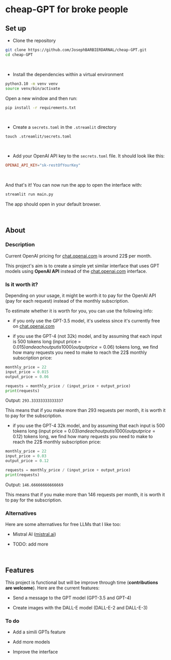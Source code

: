 # cheap-GPT for broke people

## Set up

- Clone the repository

```bash
git clone https://github.com/JosephBARBIERDARNAL/cheap-GPT.git
cd cheap-GPT
```

<br>

- Install the dependencies within a virtual environment

```bash
python3.10 -m venv venv
source venv/bin/activate
```

Open a new window and then run:

```bash
pip install -r requirements.txt
```

<br>

- Create a `secrets.toml` in the `.streamlit` directory

```
touch .streamlit/secrets.toml
```

<br>

- Add your OpenAI API key to the `secrets.toml` file. It should look like this:

```toml
OPENAI_API_KEY="sk-restOfYourKey"
```


<br>

And that's it! You can now run the app to open the interface with:

```bash
streamlit run main.py
```

The app should open in your default browser.

<br>

## About

### Description

Current OpenAI pricing for [chat.openai.com](https://chat.openai.com) is around 22$ per month.

This project's aim is to create a simple yet similar interface that uses GPT models using **OpenAI API** instead of the [chat.openai.com](https://chat.openai.com) interface.

### Is it worth it?

Depending on your usage, it might be worth it to pay for the OpenAI API (pay for each request) instead of the monthly subscription.

To estimate whether it is worth for you, you can use the following info:

- if you only use the GPT-3.5 model, it's useless since it's currently free on [chat.openai.com](https://chat.openai.com)

- if you use the GPT-4 (not 32k) model, and by assuming that each input is 500 tokens long (input price = 0.015$) and each output is 1000 (output price = 0.06$) tokens long, we find how many requests you need to make to reach the 22$ monthly subscription price:

```python
monthly_price = 22
input_price = 0.015
output_price = 0.06

requests = monthly_price / (input_price + output_price)
print(requests)
```

Output: `293.33333333333337`

This means that if you make more than 293 requests per month, it is worth it to pay for the subscription.

- if you use the GPT-4 32k model, and by assuming that each input is 500 tokens long (input price = 0.03$) and each output is 1000 (output price = 0.12$) tokens long, we find how many requests you need to make to reach the 22$ monthly subscription price:

```python
monthly_price = 22
input_price = 0.03
output_price = 0.12

requests = monthly_price / (input_price + output_price)
print(requests)
```

Output: `146.66666666666669`

This means that if you make more than 146 requests per month, it is worth it to pay for the subscription.

### Alternatives

Here are some alternatives for free LLMs that I like too:

- Mistral AI ([mistral.ai](https://mistral.ai/))

- TODO: add more

<br>

## Features

This project is functional but will be improve through time (**contributions are welcome**). Here are the current features:

- Send a message to the GPT model (GPT-3.5 and GPT-4)

- Create images with the DALL-E model (DALL-E-2 and DALL-E-3)

### To do

- Add a simili GPTs feature

- Add more models

- Improve the interface